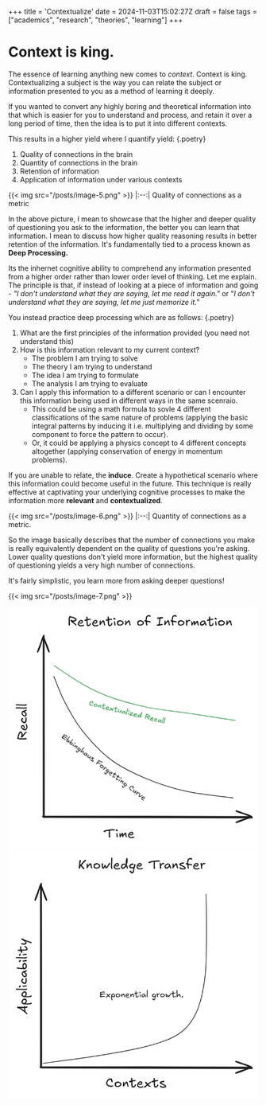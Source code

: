 +++
title = 'Contextualize'
date = 2024-11-03T15:02:27Z
draft = false
tags = ["academics", "research", "theories", "learning"]
+++

# Context is king.

The essence of learning anything new comes to *context*. Context is king.
Contextualizing a subject is the way you can relate the subject or information presented to you as a method of learning it deeply.  
  
If you wanted to convert any highly boring and theoretical information into that which is easier for you to understand and process, and retain it over a long period of time, then the idea is to put it into different contexts.  

This results in a higher yield where I quantify yield:
{.poetry}
1. Quality of connections in the brain
2. Quantity of connections in the brain
3. Retention of information
4. Application of information under various contexts

{{< img src="/posts/image-5.png" >}}
|:--:|
Quality of connections as a metric

In the above picture, I mean to showcase that the higher and deeper quality of questioning you ask to the information, the better you can learn that information.
I mean to discuss how higher quality reasoning results in better retention of the information. It's fundamentally tied to a process known as **Deep Processing.**

Its the inhernet cognitive ability to comprehend any information presented from a higher order rather than lower order level of thinking. Let me explain.
The principle is that, if instead of looking at a piece of information and going - *"I don't understand what they are saying, let me read it again."* or "*I don't understand
what they are saying, let me just memorize it."*

You instead practice deep processing which are as follows:
{.poetry}
1. What are the first principles of the information provided (you need not understand this)
2. How is this information relevant to my current context?
    - The problem I am trying to solve
    - The theory I am trying to understand
    - The idea I am trying to formulate
    - The analysis I am trying to evaluate
3. Can I apply this information to a different scenario or can I encounter this information being used in different ways
in the same scenraio.
    - This could be using a math formula to sovle 4 different classifications of the same nature of problems (applying the basic integral patterns by inducing it i.e. multiplying and dividing by some component to force the pattern to occur).
    - Or, it could be applying a physics concept to 4 different concepts altogether (applying conservation of energy in momentum problems).

If you are unable to relate, the **induce**. Create a hypothetical scenario where this information could become useful in the future.
This technique is really effective at captivating your underlying cognitive processes to make the information more **relevant** and **contextualized**.

{{< img src="/posts/image-6.png" >}}
|:--:|
Quantity of connections as a metric.

So the image basically describes that the number of connections you make is really equivalently dependent on the quality of questions you're asking. Lower quality questions don't yield more information, but the highest quality of questioning yields a very high number of connections.

It's fairly simplistic, you learn more from asking deeper questions!


{{< img src="/posts/image-7.png" >}}

![alt text](image-7.png)
![alt text](image-8.png)
